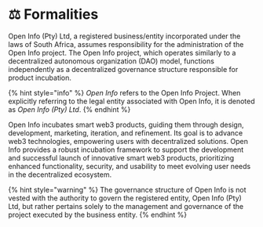 # ⚖ Formalities

Open Info (Pty) Ltd, a registered business/entity incorporated under the laws of South Africa, assumes responsibility for the administration of the Open Info project. The Open Info project, which operates similarly to a decentralized autonomous organization (DAO) model, functions independently as a decentralized governance structure responsible for product incubation.&#x20;

{% hint style="info" %}
_Open Info_ refers to the Open Info Project. When explicitly referring to the legal entity associated with Open Info, it is denoted as _Open Info (Pty) Ltd_.
{% endhint %}

Open Info incubates smart web3 products, guiding them through design, development, marketing, iteration, and refinement. Its goal is to advance web3 technologies, empowering users with decentralized solutions. Open Info provides a robust incubation framework to support the development and successful launch of innovative smart web3 products, prioritizing enhanced functionality, security, and usability to meet evolving user needs in the decentralized ecosystem.

{% hint style="warning" %}
The governance structure of Open Info is not vested with the authority to govern the registered entity, Open Info (Pty) Ltd, but rather pertains solely to the management and governance of the project executed by the business entity.
{% endhint %}
